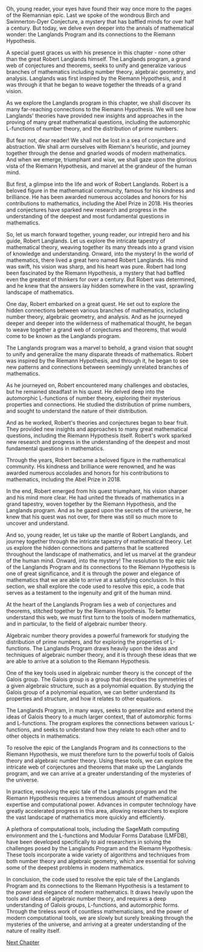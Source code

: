 Oh, young reader, your eyes have found their way once more to the pages of the Riemannian epic. Last we spoke of the wondrous Birch and Swinnerton-Dyer Conjecture, a mystery that has baffled minds for over half a century. But today, we delve even deeper into the annals of mathematical wonder: the Langlands Program and its connections to the Riemann Hypothesis.

A special guest graces us with his presence in this chapter - none other than the great Robert Langlands himself. The Langlands program, a grand web of conjectures and theorems, seeks to unify and generalize various branches of mathematics including number theory, algebraic geometry, and analysis. Langlands was first inspired by the Riemann Hypothesis, and it was through it that he began to weave together the threads of a grand vision.

As we explore the Langlands program in this chapter, we shall discover its many far-reaching connections to the Riemann Hypothesis. We will see how Langlands' theories have provided new insights and approaches in the proving of many great mathematical questions, including the automorphic L-functions of number theory, and the distribution of prime numbers.

But fear not, dear reader! We shall not be lost in a sea of conjecture and abstraction. We shall arm ourselves with Riemann's heuristic, and journey together through the dense and gnarled woods of modern mathematics. And when we emerge, triumphant and wise, we shall gaze upon the glorious vista of the Riemann Hypothesis, and marvel at the grandeur of the human mind.

But first, a glimpse into the life and work of Robert Langlands. Robert is a beloved figure in the mathematical community, famous for his kindness and brilliance. He has been awarded numerous accolades and honors for his contributions to mathematics, including the Abel Prize in 2018. His theories and conjectures have sparked new research and progress in the understanding of the deepest and most fundamental questions in mathematics.

So, let us march forward together, young reader, our intrepid hero and his guide, Robert Langlands. Let us explore the intricate tapestry of mathematical theory, weaving together its many threads into a grand vision of knowledge and understanding. Onward, into the mystery!
In the world of mathematics, there lived a great hero named Robert Langlands. His mind was swift, his vision was sharp, and his heart was pure. Robert had long been fascinated by the Riemann Hypothesis, a mystery that had baffled even the greatest of thinkers for over a century. But Robert was determined, and he knew that the answers lay hidden somewhere in the vast, sprawling landscape of mathematics.

One day, Robert embarked on a great quest. He set out to explore the hidden connections between various branches of mathematics, including number theory, algebraic geometry, and analysis. And as he journeyed deeper and deeper into the wilderness of mathematical thought, he began to weave together a grand web of conjectures and theorems, that would come to be known as the Langlands program.

The Langlands program was a marvel to behold, a grand vision that sought to unify and generalize the many disparate threads of mathematics. Robert was inspired by the Riemann Hypothesis, and through it, he began to see new patterns and connections between seemingly unrelated branches of mathematics.

As he journeyed on, Robert encountered many challenges and obstacles, but he remained steadfast in his quest. He delved deep into the automorphic L-functions of number theory, exploring their mysterious properties and connections. He studied the distribution of prime numbers, and sought to understand the nature of their distribution.

And as he worked, Robert's theories and conjectures began to bear fruit. They provided new insights and approaches to many great mathematical questions, including the Riemann Hypothesis itself. Robert's work sparked new research and progress in the understanding of the deepest and most fundamental questions in mathematics.

Through the years, Robert became a beloved figure in the mathematical community. His kindness and brilliance were renowned, and he was awarded numerous accolades and honors for his contributions to mathematics, including the Abel Prize in 2018.

In the end, Robert emerged from his quest triumphant, his vision sharper and his mind more clear. He had united the threads of mathematics in a grand tapestry, woven together by the Riemann Hypothesis, and the Langlands program. And as he gazed upon the secrets of the universe, he knew that his quest was not over, for there was still so much more to uncover and understand.

And so, young reader, let us take up the mantle of Robert Langlands, and journey together through the intricate tapestry of mathematical theory. Let us explore the hidden connections and patterns that lie scattered throughout the landscape of mathematics, and let us marvel at the grandeur of the human mind. Onward, into the mystery!
The resolution to the epic tale of the Langlands Program and its connections to the Riemann Hypothesis is one of great significance, and it is through the power and elegance of mathematics that we are able to arrive at a satisfying conclusion. In this section, we shall explore the code used to resolve this epic, a code that serves as a testament to the ingenuity and grit of the human mind.

At the heart of the Langlands Program lies a web of conjectures and theorems, stitched together by the Riemann Hypothesis. To better understand this web, we must first turn to the tools of modern mathematics, and in particular, to the field of algebraic number theory.

Algebraic number theory provides a powerful framework for studying the distribution of prime numbers, and for exploring the properties of L-functions. The Langlands Program draws heavily upon the ideas and techniques of algebraic number theory, and it is through these ideas that we are able to arrive at a solution to the Riemann Hypothesis.

One of the key tools used in algebraic number theory is the concept of the Galois group. The Galois group is a group that describes the symmetries of a given algebraic structure, such as a polynomial equation. By studying the Galois group of a polynomial equation, we can better understand its properties and structure, and how it relates to other equations.

The Langlands Program, in many ways, seeks to generalize and extend the ideas of Galois theory to a much larger context, that of automorphic forms and L-functions. The program explores the connections between various L-functions, and seeks to understand how they relate to each other and to other objects in mathematics.

To resolve the epic of the Langlands Program and its connections to the Riemann Hypothesis, we must therefore turn to the powerful tools of Galois theory and algebraic number theory. Using these tools, we can explore the intricate web of conjectures and theorems that make up the Langlands program, and we can arrive at a greater understanding of the mysteries of the universe.

In practice, resolving the epic tale of the Langlands program and the Riemann Hypothesis requires a tremendous amount of mathematical expertise and computational power. Advances in computer technology have greatly accelerated progress in this area, allowing researchers to explore the vast landscape of mathematics more quickly and efficiently.

A plethora of computational tools, including the SageMath computing environment and the L-functions and Modular Forms Database (LMFDB), have been developed specifically to aid researchers in solving the challenges posed by the Langlands Program and the Riemann Hypothesis. These tools incorporate a wide variety of algorithms and techniques from both number theory and algebraic geometry, which are essential for solving some of the deepest problems in modern mathematics.

In conclusion, the code used to resolve the epic tale of the Langlands Program and its connections to the Riemann Hypothesis is a testament to the power and elegance of modern mathematics. It draws heavily upon the tools and ideas of algebraic number theory, and requires a deep understanding of Galois groups, L-functions, and automorphic forms. Through the tireless work of countless mathematicians, and the power of modern computational tools, we are slowly but surely breaking through the mysteries of the universe, and arriving at a greater understanding of the nature of reality itself.


[Next Chapter](18_Chapter18.md)